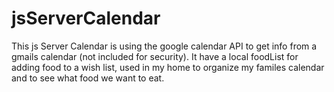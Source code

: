 # jsServerCalendar



This js Server Calendar is using the google calendar API
to get info from a gmails calendar (not included for security).
It have a local foodList for adding food to a wish list, used
in my home to organize my familes calendar and to see what food
we want to eat.
